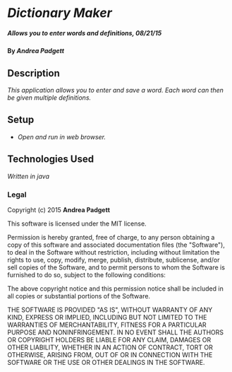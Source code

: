 # _Dictionary Maker_

##### _Allows you to enter words and definitions, 08/21/15_

#### By _Andrea Padgett_

## Description

_This application allows you to enter and save a word. Each word can then be given multiple definitions._

## Setup

* _Open and run in web browser._

## Technologies Used

_Written in java_

### Legal


Copyright (c) 2015 **Andrea Padgett**

This software is licensed under the MIT license.

Permission is hereby granted, free of charge, to any person obtaining a copy
of this software and associated documentation files (the "Software"), to deal
in the Software without restriction, including without limitation the rights
to use, copy, modify, merge, publish, distribute, sublicense, and/or sell
copies of the Software, and to permit persons to whom the Software is
furnished to do so, subject to the following conditions:

The above copyright notice and this permission notice shall be included in
all copies or substantial portions of the Software.

THE SOFTWARE IS PROVIDED "AS IS", WITHOUT WARRANTY OF ANY KIND, EXPRESS OR
IMPLIED, INCLUDING BUT NOT LIMITED TO THE WARRANTIES OF MERCHANTABILITY,
FITNESS FOR A PARTICULAR PURPOSE AND NONINFRINGEMENT. IN NO EVENT SHALL THE
AUTHORS OR COPYRIGHT HOLDERS BE LIABLE FOR ANY CLAIM, DAMAGES OR OTHER
LIABILITY, WHETHER IN AN ACTION OF CONTRACT, TORT OR OTHERWISE, ARISING FROM,
OUT OF OR IN CONNECTION WITH THE SOFTWARE OR THE USE OR OTHER DEALINGS IN
THE SOFTWARE.
